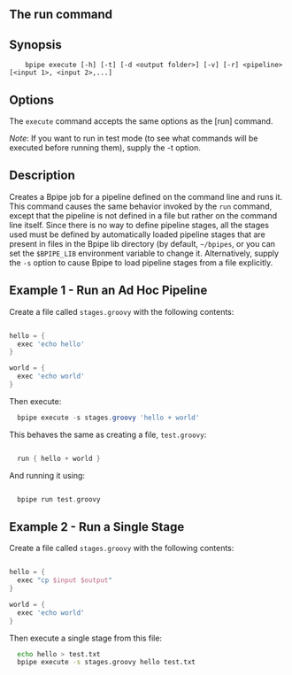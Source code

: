 ## The run command

## Synopsis

    
    
        bpipe execute [-h] [-t] [-d <output folder>] [-v] [-r] <pipeline> [<input 1>, <input 2>,...]
    

## Options

The `execute` command accepts the same options as the [run] command.

*Note*: If you want to run in test mode (to see what commands will be executed before running them), supply the -t option.

## Description

Creates a Bpipe job for a pipeline defined on the command line and runs it.
This command causes the same behavior invoked by the `run` command, except that
the pipeline is not defined in a file but rather on the command line itself.
Since there is no way to define pipeline stages, all the stages used must be
defined by automatically loaded pipeline stages that are present in files in
the Bpipe lib directory (by default, `~/bpipes`, or you can set the
`$BPIPE_LIB` environment variable to change it. Alternatively, supply the `-s` option
to cause Bpipe to load pipeline stages from a file explicitly.

## Example 1 - Run an Ad Hoc Pipeline

Create a file called `stages.groovy` with the following contents:
```groovy 

hello = {
  exec 'echo hello'
}

world = {
  exec 'echo world'
}
```

Then execute:

```groovy 
  bpipe execute -s stages.groovy 'hello + world'
```

This behaves the same as creating a file, `test.groovy`:

```groovy 

  run { hello + world }
```

And running it using:
```groovy 

  bpipe run test.groovy
```

## Example 2 - Run a Single Stage

Create a file called `stages.groovy` with the following contents:
```groovy 

hello = {
  exec "cp $input $output"
}

world = {
  exec 'echo world'
}
```

Then execute a single stage from this file:

```bash 
  echo hello > test.txt
  bpipe execute -s stages.groovy hello test.txt
```


